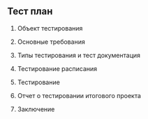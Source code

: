 ## Тест план

1. Объект тестирования
   
3. Основные требования

4. Типы тестирования и тест документация 

5. Тестирование расписания

6. Тестирование

7. Отчет о тестировании итогового проекта 

8. Заключение

